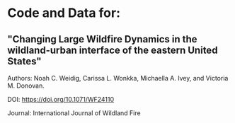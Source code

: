 # Code and Data for:

## "Changing Large Wildfire Dynamics in the wildland-urban interface of the eastern United States"

Authors: Noah C. Weidig, Carissa L. Wonkka, Michaella A. Ivey, and Victoria M. Donovan.

DOI: <https://doi.org/10.1071/WF24110>

Journal: International Journal of Wildland Fire
